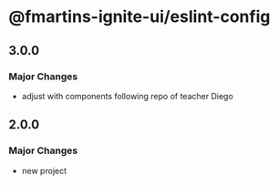 # @fmartins-ignite-ui/eslint-config

## 3.0.0

### Major Changes

- adjust with components following repo of teacher Diego

## 2.0.0

### Major Changes

- new project
